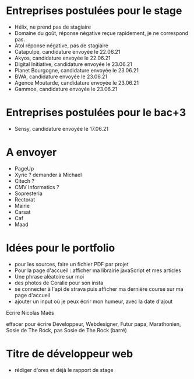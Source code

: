 # Entreprises postulées pour le stage

- Hélix, ne prend pas de stagiaire
- Domaine du goût, réponse négative reçue rapidement, je ne correspond pas.
- Atol réponse négative, pas de stagiaire
- Catapulpe, candidature envoyée le 22.06.21
- Akyos, candidature envoyée le 22.06.21
- Digital Initiative, candidature envoyée le 23.06.21
- Planet Bourgogne, candidature envoyée le 23.06.21
- BWA, candidature envoyée le 23.06.21
- Agence Moutarde, candidature envoyée le 23.06.21
- Gammoe, candidature envoyée le 23.06.21

# Entreprises postulées pour le bac+3

- Sensy, candidature envoyée le 17.06.21

# A envoyer

- PageUp
- Xyric ? demander à Michael
- Citech ?
- CMV Informatics ?
- Sopresteria
- Rectorat
- Mairie
- Carsat
- Caf
- Maad

# Idées pour le portfolio

- pour les sources, faire un fichier PDF par projet
- Pour la page d'accueil : afficher ma librairie javaScript et mes articles
- Une phrase aléatoire sur moi
- des photos de Coralie pour son insta
- se connecter à l'api de strava puis afficher ma dernière course sur ma page d'accueil
- ajouter un input où je peux écrir mon humeur, avec la date d'ajout

Ecrire Nicolas Maës

effacer pour écrire
Développeur, Webdesigner, Futur papa, Marathonien, Sosie de The Rock, pas Sosie de The Rock (barré)

# Titre de développeur web

- rédiger d'ores et déjà le rapport de stage 
